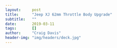 ```yaml
---
layout:     post
title:      "Jeep XJ 62mm Throttle Body Upgrade"
subtitle:   ""
date:       2019-03-11
tags:       []
author:     "Craig Davis"
header-img: "img/headers/deck.jpg"
---
```

